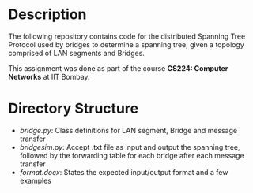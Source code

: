 # Description

The following repository contains code for the distributed Spanning Tree Protocol used by bridges to determine a spanning tree, given a topology comprised of LAN segments and Bridges.

This assignment was done as part of the course **CS224: Computer Networks** at IIT Bombay.

# Directory Structure

* *bridge.py*: Class definitions for LAN segment, Bridge and message transfer
* *bridgesim.py*: Accept .txt file as input and output the spanning tree, followed by the forwarding table for each bridge after each message transfer
* *format.docx*: States the expected input/output format and a few examples

